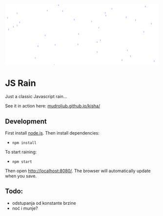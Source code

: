 [![](screen.png)](http://mudroljub.github.io/kisha/)

# JS Rain

Just a classic Javascript rain...

See it in action here: [mudroljub.github.io/kisha/](http://mudroljub.github.io/kisha/)

## Development

First install  [node.js](https://nodejs.org). Then install dependencies:
* `npm install`

To start raining:
* `npm start`

Then open [http://localhost:8080/](http://localhost:8080/). The browser will automatically update when you save.

## Todo:
* odstupanja od konstante brzine
* noć i munje?

